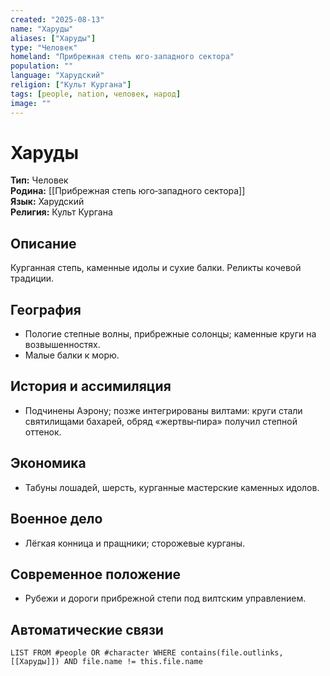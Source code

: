 ```yaml
---
created: "2025-08-13"
name: "Харуды"
aliases: ["Харуды"]
type: "Человек"
homeland: "Прибрежная степь юго‑западного сектора"
population: ""
language: "Харудский"
religion: ["Культ Кургана"]
tags: [people, nation, человек, народ]
image: ""
---
```

# Харуды

**Тип:** Человек  
**Родина:** [[Прибрежная степь юго‑западного сектора]]  
**Язык:** Харудский  
**Религия:** Культ Кургана  

## Описание
Курганная степь, каменные идолы и сухие балки. Реликты кочевой традиции.

## География
- Пологие степные волны, прибрежные солонцы; каменные круги на возвышенностях.  
- Малые балки к морю.

## История и ассимиляция
- Подчинены Аэрону; позже интегрированы вилтами: круги стали святилищами бахарей, обряд «жертвы‑пира» получил степной оттенок.

## Экономика
- Табуны лошадей, шерсть, курганные мастерские каменных идолов.

## Военное дело
- Лёгкая конница и пращники; сторожевые курганы.

## Современное положение
- Рубежи и дороги прибрежной степи под вилтским управлением.

## Автоматические связи
```dataview
LIST FROM #people OR #character WHERE contains(file.outlinks, [[Харуды]]) AND file.name != this.file.name
```

